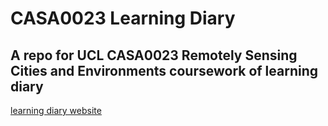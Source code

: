 # CASA0023 Learning Diary

## A repo for UCL CASA0023 Remotely Sensing Cities and Environments coursework of learning diary

[learning diary website](https://vandring1701.github.io/CASA0023-Learning-Diary/docs/index.html)
